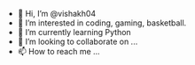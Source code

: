 - 👋 Hi, I’m @vishakh04
- 👀 I’m interested in coding, gaming, basketball.
- 🌱 I’m currently learning Python
- 💞️ I’m looking to collaborate on ...
- 📫 How to reach me ...

<!---
vishakh04/vishakh04 is a ✨ special ✨ repository because its `README.md` (this file) appears on your GitHub profile.
You can click the Preview link to take a look at your changes.
--->
